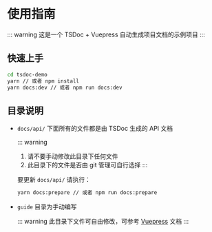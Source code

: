 # 使用指南

::: warning
这是一个 TSDoc + Vuepress 自动生成项目文档的示例项目
:::

## 快速上手

```bash
cd tsdoc-demo
yarn // 或者 npm install
yarn docs:dev // 或者 npm run docs:dev
```

## 目录说明

- `docs/api/` 下面所有的文件都是由 TSDoc 生成的 API 文档

  ::: warning
  1. 请不要手动修改此目录下任何文件
  2. 此目录下的文件是否由 git 管理可自行选择
  :::

  要更新 `docs/api/` 请执行：

  ```bash
  yarn docs:prepare // 或者 npm run docs:prepare
  ```

- `guide` 目录为手动编写
  
  ::: warning
  此目录下文件可自由修改，可参考 [Vuepress](https://vuepress.vuejs.org/zh/) 文档
  :::